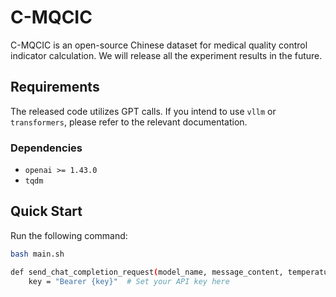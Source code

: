 # C-MQCIC

C-MQCIC is an open-source Chinese dataset for medical quality control indicator calculation. We will release all the experiment results in the future.

## Requirements

The released code utilizes GPT calls. If you intend to use `vllm` or `transformers`, please refer to the relevant documentation.

### Dependencies
- `openai >= 1.43.0`
- `tqdm`

## Quick Start

Run the following command:

```bash
bash main.sh

def send_chat_completion_request(model_name, message_content, temperature=0.01):
    key = "Bearer {key}"  # Set your API key here

```

